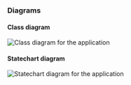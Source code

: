 ### Diagrams

#### Class diagram

![Class diagram for the application](https://develop.cloudfier.com/services/diagram/test-cloudfier-examples-carserv/package/carserv.uml?showClassifierCompartments=Always&showStaticFeatures=true&showClasses=true&showAssociationEndName=true&showAttributes=true&showOperations=true&showComments=true&showParameters=true&showAssociationEndMultiplicity=true&showMinimumVisibility=Protected&showFeatureVisibility=true&showParameterNames=false&showDerivedElements=false)

#### Statechart diagram

![Statechart diagram for the application](https://develop.cloudfier.com/services/diagram/test-cloudfier-examples-carserv/package/carserv.uml?showStateMachines=true)
